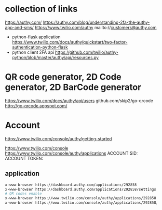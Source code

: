 # collection of links 
https://authy.com/
https://authy.com/blog/understanding-2fa-the-authy-app-and-sms/
https://www.twilio.com/authy
mailto://customers@authy.com

* python-flask application
https://www.twilio.com/docs/authy/quickstart/two-factor-authentication-python-flask
* python client 2FA api
https://github.com/twilio/authy-python/blob/master/authy/api/resources.py 

# QR code generator, 2D Code generator, 2D BarCode generator
https://www.twilio.com/docs/authy/api/users
github.com/skip2/go-qrcode
http://go-qrcode.appspot.com/


# Account
https://www.twilio.com/console/authy/getting-started

https://www.twilio.com/console
https://www.twilio.com/console/authy/applications
ACCOUNT SID: 
ACCOUNT TOKEN: 

## application 
```bash
x-www-browser https://dashboard.authy.com/applications/292858
x-www-browser https://dashboard.authy.com/applications/292858/settings
# QR codes enable
x-www-browser https://www.twilio.com/console/authy/applications/292858
x-www-browser https://www.twilio.com/console/authy/applications/292858/settings
```
